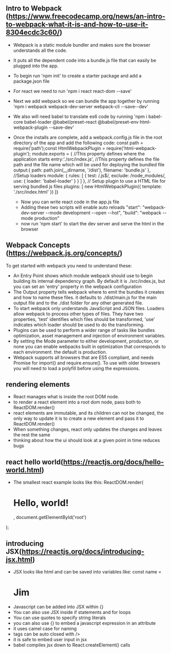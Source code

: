 
## Intro to Webpack (https://www.freecodecamp.org/news/an-intro-to-webpack-what-it-is-and-how-to-use-it-8304ecdc3c60/)
* Webpack is a static module bundler and makes sure the browser understands all the code.
* It puts all the dependent code into a bundle.js file that can easily be plugged into the app.
* To begin run 'npm init' to create a starter package and add a package.json file
* For react we need to run 'npm i react react-dom --save'
* Next we add webpack so we can bundle the app together by running 'npm i webpack webpack-dev-server webpack-cli --save--dev'
* We also will need babel to translate es6 code by running 'npm i babel-core babel-loader @babel/preset-react @babel/preset-env html-webpack-plugin --save-dev'
* Once the installs are complete, add a webpack.config.js file in the root directory of the app and add the following code:
const path = require('path');const HtmlWebpackPlugin = require('html-webpack-plugin');
module.exports = {  //This property defines where the application starts  entry:'./src/index.js',
 //This property defines the file path and the file name which will be used for deploying the bundled file  output:{    path: path.join(__dirname, '/dist'),    filename: 'bundle.js'  },
  //Setup loaders  module: {    rules: [      {        test: /\.js$/,         exclude: /node_modules/,        use: {          loader: 'babel-loader'        }      }    ]  },
  // Setup plugin to use a HTML file for serving bundled js files plugins: [    new HtmlWebpackPlugin({      template: './src/index.html'    })  ]}

  * Now you can write react code in the app.js file
  * Adding these two scripts will enable auto reloads
  "start": "webpack-dev-server --mode development --open --hot",
  "build": "webpack --mode production"
  * now run 'npm start' to start the dev server and serve the html in the browser

## Webpack Concepts (https://webpack.js.org/concepts/)
To get started with webpack you need to understand these:
* An Entry Point shows which module webpack should use to begin building its internal dependency graph. By default it is ./src/index.js, but you can set an 'entry' property in the webpack configuration
* The Output property tells webpack where to emit the bundles it creates and how to name these files. it defaults to ./dist/main.js for the main output file and to the ./dist folder for any other generated file.
* To start webpack only understands JavaScript and JSON files. Loaders allow webpack to process other types of files. They have two properties, 'test' identifies which files should be transformed, 'use' indicates which loader should be used to do the transforming.
* Plugins can be used to perform a wider range of tasks like bundles optimization, asset management and injection of environment variables.
* By setting the Mode parameter to either development, production, or none you can enable webpacks built in optimization that corresponds to each environment. the default is production.
* Webpack supports all browsers that are ES5 compliant, and needs Promise for import() and require.ensure(). To use with older browsers you will need to load a polyfill before using the expressions.

## rendering elements
* React manages what is inside the root DOM node.
* to render a react element into a root dom node, pass both to ReactDOM.render()
* react elements are immutable, and its children can not be changed, the only way to update it is to create a new element and pass it to ReactDOM.render()
* When something changes, react only updates the changes and leaves the rest the same
* thinking about how the ui should look at a given point in time reduces bugs

## react hello world(https://reactjs.org/docs/hello-world.html)
* The smallest react example looks like this:
ReactDOM.render(
  <h1>Hello, world!</h1>,
  document.getElementById('root')
);

## introducing JSX(https://reactjs.org/docs/introducing-jsx.html)
* JSX looks like html and can be saved into variables like: const name = <h1>Jim</h1>
* Javascript can be added into JSX within {}
* You can also use JSX inside if statements and for loops
* You can use quotes to specify string literals
* you can also use {} to embed a javascript expression in an attribute
* it uses camel case for naming
* tags can be auto closed with />
* it is safe to embed user input in jsx
* babel compiles jsx down to React.createElement() calls